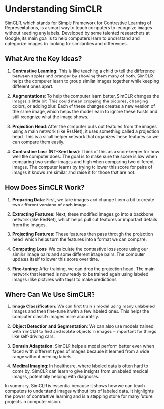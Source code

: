 # Understanding SimCLR

SimCLR, which stands for Simple Framework for Contrastive Learning of Representations, is a smart way to teach computers to recognize images without needing any labels. Developed by some talented researchers at Google, its main goal is to help computers learn to understand and categorize images by looking for similarities and differences.

## What Are the Key Ideas?

1. **Contrastive Learning**: This is like teaching a child to tell the difference between apples and oranges by showing them many of both. SimCLR helps the computer learn to group similar images together while keeping different ones apart.

2. **Augmentations**: To help the computer learn better, SimCLR changes the images a little bit. This could mean cropping the pictures, changing colors, or adding blur. Each of these changes creates a new version of the same image, which helps the model learn to ignore these twists and still recognize what the image shows.

3. **Projection Head**: After the computer pulls out features from the images using a main network (like ResNet), it uses something called a projection head. This is a small helper network that organizes these features so we can compare them easily.

4. **Contrastive Loss (NT-Xent loss)**: Think of this as a scorekeeper for how well the computer does. The goal is to make sure the score is low when comparing two similar images and high when comparing two different images. The computer learns by trying to lower this score for pairs of images it knows are similar and raise it for those that are not.

## How Does SimCLR Work?

1. **Preparing Data**: First, we take images and change them a bit to create two different versions of each image.

2. **Extracting Features**: Next, these modified images go into a backbone network (like ResNet), which helps pull out features or important details from the images.

3. **Projecting Features**: These features then pass through the projection head, which helps turn the features into a format we can compare.

4. **Computing Loss**: We calculate the contrastive loss score using our similar image pairs and some different image pairs. The computer updates itself to lower this score over time.

5. **Fine-tuning**: After training, we can drop the projection head. The main network that learned is now ready to be trained again using labeled images (like pictures with tags) to make predictions.

## Where Can We Use SimCLR?

1. **Image Classification**: We can first train a model using many unlabeled images and then fine-tune it with a few labeled ones. This helps the computer classify images more accurately.

2. **Object Detection and Segmentation**: We can also use models trained with SimCLR to find and isolate objects in images – important for things like self-driving cars.

3. **Domain Adaptation**: SimCLR helps a model perform better even when faced with different types of images because it learned from a wide range without needing labels.

4. **Medical Imaging**: In healthcare, where labeled data is often hard to come by, SimCLR can learn to give insights from unlabeled medical images, potentially helping with diagnoses.

In summary, SimCLR is essential because it shows how we can teach computers to understand images without lots of labeled data. It highlights the power of contrastive learning and is a stepping stone for many future projects in computer vision.